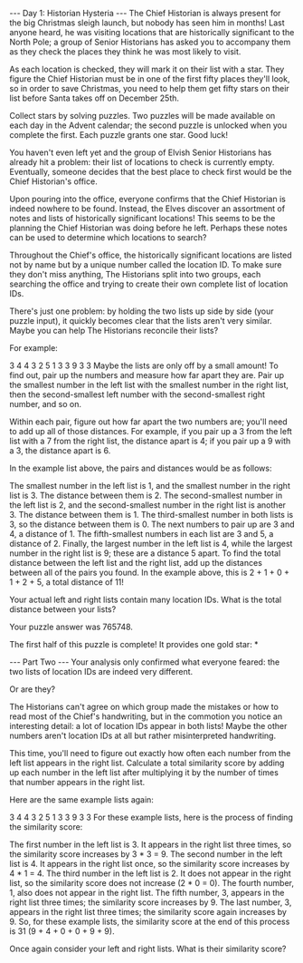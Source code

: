 --- Day 1: Historian Hysteria ---
The Chief Historian is always present for the big Christmas sleigh launch, but
nobody has seen him in months! Last anyone heard, he was visiting locations that
are historically significant to the North Pole; a group of Senior Historians has
asked you to accompany them as they check the places they think he was most
likely to visit.

As each location is checked, they will mark it on their list with a star. They
figure the Chief Historian must be in one of the first fifty places they'll 
look, so in order to save Christmas, you need to help them get fifty stars on 
their list before Santa takes off on December 25th.

Collect stars by solving puzzles. Two puzzles will be made available on each 
day in the Advent calendar; the second puzzle is unlocked when you complete the
first. Each puzzle grants one star. Good luck!

You haven't even left yet and the group of Elvish Senior Historians has already
hit a problem: their list of locations to check is currently empty. Eventually,
someone decides that the best place to check first would be the Chief 
Historian's office.

Upon pouring into the office, everyone confirms that the Chief Historian is 
indeed nowhere to be found. Instead, the Elves discover an assortment of notes 
and lists of historically significant locations! This seems to be the planning 
the Chief Historian was doing before he left. Perhaps these notes can be used 
to determine which locations to search?

Throughout the Chief's office, the historically significant locations are listed
not by name but by a unique number called the location ID. To make sure they 
don't miss anything, The Historians split into two groups, each searching the
office and trying to create their own complete list of location IDs.

There's just one problem: by holding the two lists up side by side 
(your puzzle input), it quickly becomes clear that the lists aren't very 
similar. Maybe you can help The Historians reconcile their lists?

For example:

3   4
4   3
2   5
1   3
3   9
3   3
Maybe the lists are only off by a small amount! To find out, pair up the numbers
and measure how far apart they are. Pair up the smallest number in the left list
with the smallest number in the right list, then the second-smallest left number
with the second-smallest right number, and so on.

Within each pair, figure out how far apart the two numbers are; you'll need to
add up all of those distances. For example, if you pair up a 3 from the left 
list with a 7 from the right list, the distance apart is 4; if you pair up a 9
with a 3, the distance apart is 6.

In the example list above, the pairs and distances would be as follows:

The smallest number in the left list is 1, and the smallest number in the right
list is 3. The distance between them is 2.
The second-smallest number in the left list is 2, and the second-smallest number
in the right list is another 3. The distance between them is 1.
The third-smallest number in both lists is 3, so the distance between them is 0.
The next numbers to pair up are 3 and 4, a distance of 1.
The fifth-smallest numbers in each list are 3 and 5, a distance of 2.
Finally, the largest number in the left list is 4, while the largest number in 
the right list is 9; these are a distance 5 apart.
To find the total distance between the left list and the right list, add up the
distances between all of the pairs you found. In the example above, this 
is 2 + 1 + 0 + 1 + 2 + 5, a total distance of 11!

Your actual left and right lists contain many location IDs. What is the total
distance between your lists?

Your puzzle answer was 765748.

The first half of this puzzle is complete! It provides one gold star: *

--- Part Two ---
Your analysis only confirmed what everyone feared: the two lists of location 
IDs are indeed very different.

Or are they?

The Historians can't agree on which group made the mistakes or how to read most
of the Chief's handwriting, but in the commotion you notice an interesting 
detail: a lot of location IDs appear in both lists! Maybe the other numbers 
aren't location IDs at all but rather misinterpreted handwriting.

This time, you'll need to figure out exactly how often each number from the left
list appears in the right list. Calculate a total similarity score by adding up
each number in the left list after multiplying it by the number of times that 
number appears in the right list.

Here are the same example lists again:

3   4
4   3
2   5
1   3
3   9
3   3
For these example lists, here is the process of finding the similarity score:

The first number in the left list is 3. It appears in the right list three 
times, so the similarity score increases by 3 * 3 = 9.
The second number in the left list is 4. It appears in the right list once, so 
the similarity score increases by 4 * 1 = 4.
The third number in the left list is 2. It does not appear in the right list, 
so the similarity score does not increase (2 * 0 = 0).
The fourth number, 1, also does not appear in the right list.
The fifth number, 3, appears in the right list three times; the similarity 
score increases by 9.
The last number, 3, appears in the right list three times; the similarity score
again increases by 9.
So, for these example lists, the similarity score at the end of this process is
31 (9 + 4 + 0 + 0 + 9 + 9).

Once again consider your left and right lists. What is their similarity score?
